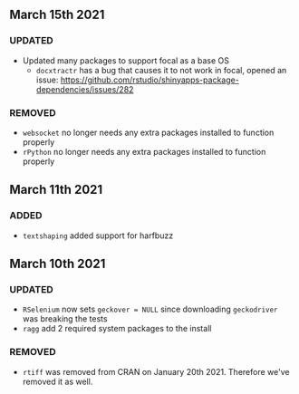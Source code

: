 ## March 15th 2021

### UPDATED
* Updated many packages to support focal as a base OS
    * `docxtractr` has a bug that causes it to not work in focal, opened an issue: https://github.com/rstudio/shinyapps-package-dependencies/issues/282

### REMOVED
* `websocket` no longer needs any extra packages installed to function properly
* `rPython` no longer needs any extra packages installed to function properly

## March 11th 2021

### ADDED
* `textshaping` added support for harfbuzz

## March 10th 2021

### UPDATED
* `RSelenium` now sets `geckover = NULL` since downloading `geckodriver` was breaking the tests
* `ragg` add 2 required system packages to the install

### REMOVED
* `rtiff` was removed from CRAN on January 20th 2021.  Therefore we've removed it as well.
